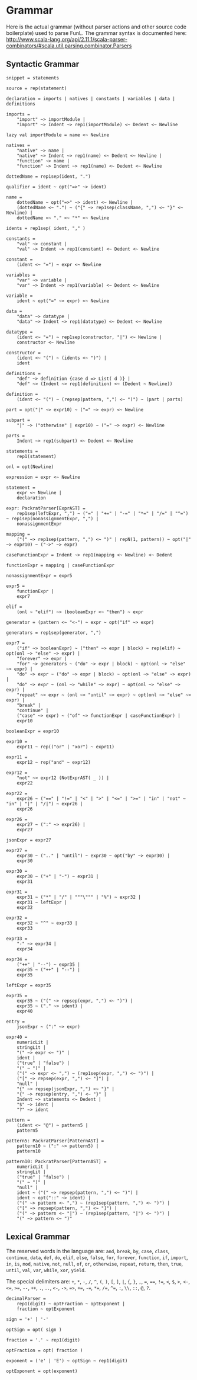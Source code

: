 # Grammar

Here is the actual grammar (without parser actions and other source code boilerplate) used to parse FunL.  The grammar syntax is documented here: <http://www.scala-lang.org/api/2.11.1/scala-parser-combinators/#scala.util.parsing.combinator.Parsers>


## Syntactic Grammar

	snippet = statements
	
	source = rep(statement)

	declaration = imports | natives | constants | variables | data | definitions

	imports =
		"import" ~> importModule |
		"import" ~> Indent ~> rep1(importModule) <~ Dedent <~ Newline

	lazy val importModule = name <~ Newline

	natives =
		"native" ~> name |
		"native" ~> Indent ~> rep1(name) <~ Dedent <~ Newline |
		"function" ~> name |
		"function" ~> Indent ~> rep1(name) <~ Dedent <~ Newline
		
	dottedName = rep1sep(ident, ".")

	qualifier = ident ~ opt("=>" ~> ident)

	name =
		dottedName ~ opt("=>" ~> ident) <~ Newline |
		(dottedName <~ ".") ~ ("{" ~> rep1sep(className, ",") <~ "}" <~ Newline) |
		dottedName <~ "." <~ "*" <~ Newline

	idents = rep1sep( ident, "," )
	
	constants =
		"val" ~> constant |
		"val" ~> Indent ~> rep1(constant) <~ Dedent <~ Newline

	constant =
		(ident <~ "=") ~ expr <~ Newline

	variables =
		"var" ~> variable |
		"var" ~> Indent ~> rep1(variable) <~ Dedent <~ Newline

	variable =
		ident ~ opt("=" ~> expr) <~ Newline

	data =
		"data" ~> datatype |
		"data" ~> Indent ~> rep1(datatype) <~ Dedent <~ Newline

	datatype =
		(ident <~ "=") ~ rep1sep(constructor, "|") <~ Newline |
		constructor <~ Newline

	constructor =
		(ident <~ "(") ~ (idents <~ ")") |
		ident

	definitions =
		"def" ~> definition {case d => List( d )} |
		"def" ~> (Indent ~> rep1(definition) <~ (Dedent ~ Newline))

	definition =
		(ident <~ "(") ~ (repsep(pattern, ",") <~ ")") ~ (part | parts)

	part = opt("|" ~> expr10) ~ ("=" ~> expr) <~ Newline

	subpart =
		"|" ~> ("otherwise" | expr10) ~ ("=" ~> expr) <~ Newline

	parts =
		Indent ~> rep1(subpart) <~ Dedent <~ Newline

	statements =
		rep1(statement)

	onl = opt(Newline)

	expression = expr <~ Newline
	
	statement =
		expr <~ Newline |
		declaration

	expr: PackratParser[ExprAST] =
		rep1sep(leftExpr, ",") ~ ("=" | "+=" | "-=" | "*=" | "/=" | "^=") ~ rep1sep(nonassignmentExpr, ",") |
		nonassignmentExpr

 	mapping =
		("(" ~> rep1sep(pattern, ",") <~ ")" | repN(1, pattern)) ~ opt("|" ~> expr10) ~ ("->" ~> expr)

	caseFunctionExpr = Indent ~> rep1(mapping <~ Newline) <~ Dedent
	
	functionExpr = mapping | caseFunctionExpr

	nonassignmentExpr = expr5
	
	expr5 =
		functionExpr |
		expr7

	elif =
		(onl ~ "elif") ~> (booleanExpr <~ "then") ~ expr

	generator = (pattern <~ "<-") ~ expr ~ opt("if" ~> expr)

	generators = rep1sep(generator, ",")
	
	expr7 =
		("if" ~> booleanExpr) ~ ("then" ~> expr | block) ~ rep(elif) ~ opt(onl ~> "else" ~> expr) |
		"forever" ~> expr |
		"for" ~> generators ~ ("do" ~> expr | block) ~ opt(onl ~> "else" ~> expr) |
		"do" ~> expr ~ ("do" ~> expr | block) ~ opt(onl ~> "else" ~> expr) |
		"do" ~> expr ~ (onl ~> "while" ~> expr) ~ opt(onl ~> "else" ~> expr) |
		"repeat" ~> expr ~ (onl ~> "until" ~> expr) ~ opt(onl ~> "else" ~> expr) |
		"break" |
		"continue" |
		("case" ~> expr) ~ ("of" ~> functionExpr | caseFunctionExpr) |
		expr10

	booleanExpr = expr10

	expr10 =
		expr11 ~ rep(("or" | "xor") ~ expr11)

	expr11 =
		expr12 ~ rep("and" ~ expr12)

	expr12 =
		"not" ~> expr12 (NotExprAST( _ )) |
		expr22

	expr22 =
		expr26 ~ ("==" | "!=" | "<" | ">" | "<=" | ">=" | "in" | "not" ~ "in" | "|" | "/|") ~ expr26 |
		expr26

	expr26 =
		expr27 ~ (":" ~> expr26) |
		expr27

	jsonExpr = expr27

	expr27 =
		expr30 ~ (".." | "until") ~ expr30 ~ opt("by" ~> expr30) |
		expr30

	expr30 =
		expr30 ~ ("+" | "-") ~ expr31 |
		expr31

	expr31 =
		expr31 ~ ("*" | "/" | """\""" | "%") ~ expr32 |
		expr31 ~ leftExpr |
		expr32

	expr32 =
		expr32 ~ "^" ~ expr33 |
		expr33

	expr33 =
		"-" ~> expr34 |
		expr34

	expr34 =
		("++" | "--") ~ expr35 |
		expr35 ~ ("++" | "--") |
		expr35

	leftExpr = expr35

	expr35 =
		expr35 ~ ("(" ~> repsep(expr, ",") <~ ")") |
		expr35 ~ ("." ~> ident) |
		expr40

	entry =
		jsonExpr ~ (":" ~> expr)

	expr40 =
		numericLit |
		stringLit |
		"(" ~> expr <~ ")" |
		ident |
		("true" | "false") |
		"(" ~ ")" |
		("(" ~> expr <~ ",") ~ (rep1sep(expr, ",") <~ ")") |
		("[" ~> repsep(expr, ",") <~ "]") |
		"null" |
		"{" ~> repsep(jsonExpr, ",") <~ "}" |
		"{" ~> repsep(entry, ",") <~ "}" |
		Indent ~> statements <~ Dedent |
		"$" ~> ident |
		"?" ~> ident

	pattern =
		(ident <~ "@") ~ pattern5 |
		pattern5

	pattern5: PackratParser[PatternAST] =
		pattern10 ~ (":" ~> pattern5) |
		pattern10

	pattern10: PackratParser[PatternAST] =
		numericLit |
		stringLit |
		("true" | "false") |
		"(" ~ ")" |
		"null" |
		ident ~ ("(" ~> repsep(pattern, ",") <~ ")") |
		ident ~ opt("::" ~> ident) |
		("(" ~> pattern <~ ",") ~ (rep1sep(pattern, ",") <~ ")") |
		("[" ~> repsep(pattern, ",") <~ "]") |
		("(" ~> pattern <~ "|") ~ (rep1sep(pattern, "|") <~ ")") |
		"(" ~> pattern <~ ")"


## Lexical Grammar

The reserved words in the language are:
				`and`, `break`, `by`, `case`, `class`, `continue`, `data`, `def`, `do`, `elif`,
				`else`, `false`, `for`, `forever`, `function`, `if`, `import`, `in`, `is`, `mod`, `native`,
				`not`, `null`, `of`, `or`, `otherwise`, `repeat`, `return`, `then`, `true`, `until`,
				`val`, `var`, `while`, `xor`, `yield`.

The special delimiters are: `+`, `*`, `-`, `/`, `^`, `(`, `)`, `[`, `]`, `|`, `{`, `}`, `,`, `=`, `==`, `!=`, `<`, `$`,
`>`, `<-`, `<=`, `>=`, `--`, `++`, `.`, `..`, `<-`, `->`, `=>`, `+=`, `-=`, `*=`, `/=`, `^=`, `:`, `\\`, `::`, `@`, `?`.

	decimalParser =
		rep1(digit) ~ optFraction ~ optExponent |
		fraction ~ optExponent

	sign = '+' | '-'

	optSign = opt( sign )

	fraction = '.' ~ rep1(digit)

	optFraction = opt( fraction )

	exponent = ('e' | 'E') ~ optSign ~ rep1(digit)

	optExponent = opt(exponent)